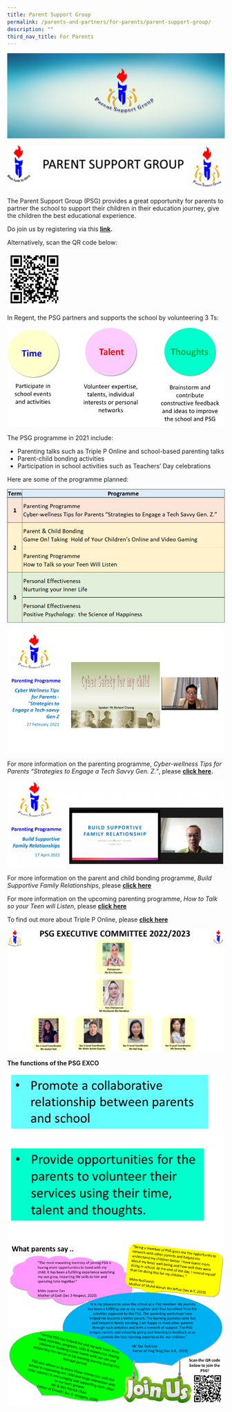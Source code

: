 ```yaml
---
title: Parent Support Group
permalink: /parents-and-partners/for-parents/parent-support-group/
description: ""
third_nav_title: For Parents
---
```

![](/images/For%20Parents/2018-Banner_PSG-header.jpg)

![](/images//For%20Parents/PSG-1024x206.png)

The Parent Support Group (PSG) provides a great opportunity for parents to partner the school to support their children in their education journey, give the children the best educational experience.

Do join us by registering via this **[link](https://forms.gle/osqwqBwsAHDpzpsW7).**

Alternatively, scan the QR code below:

<img src="/images/QRCODEPSG.png" 
     style="width:25%">
		 
In Regent, the PSG partners and supports the school by volunteering 3 Ts:

![](/images/For%20Parents/psg21.png)

The PSG programme in 2021 include:

*   Parenting talks such as Triple P Online and school-based parenting talks
*   Parent-child bonding activities
*   Participation in school activities such as Teachers’ Day celebrations

Here are some of the programme planned:

![](/images/For%20Parents/PSG_Programme_2021.png)

![](/images/For%20Parents/PSG-Gen-Z.png)

For more information on the parenting programme, _Cyber-wellness Tips for Parents “Strategies to Engage a Tech Savvy Gen. Z.”_, please **[click here](/files/PSG-Talk-1.pdf).**

![](/images/For%20Parents/PSG-graphic-1024x405.png)

For more information on the parent and child bonding programme, _Build Supportive Family Relationships_, please **[click here](/files/PSG-Talk-2.pdf)**

For more information on the upcoming parenting programme, _How to Talk so your Teen will Listen_, please **[click here](/files/PSG-Talk-3.pdf)**

To find out more about Triple P Online, please **[click here](/files/EDM-Level-2-Seminars-for-parents.pdf)**

![](/images/For%20Parents/PSG-EXCO-2022-2023-1024x576.png)

**The functions of the PSG EXCO**

![](/images/For%20Parents/psg5.png)
![](/images/For%20Parents/psg6.png)
![](/images/For%20Parents/psg7.png)